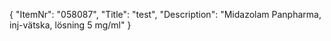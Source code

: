 {
  "ItemNr": "058087",
  "Title": "test",
  "Description": "Midazolam Panpharma, inj-vätska, lösning 5 mg/ml"
}